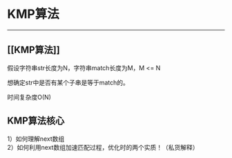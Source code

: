 # KMP算法

---

## [[KMP算法]]

假设字符串str长度为N，字符串match长度为M，M <= N

想确定str中是否有某个子串是等于match的。

时间复杂度O(N)

## KMP算法核心

1）如何理解next数组  
2）如何利用next数组加速匹配过程，优化时的两个实质！（私货解释）  


